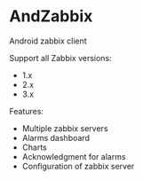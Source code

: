 # AndZabbix
Android zabbix client

Support all Zabbix versions:
- 1.x
- 2.x
- 3.x

Features:
* Multiple zabbix servers
* Alarms dashboard
* Charts
* Acknowledgment for alarms
* Configuration of zabbix server
